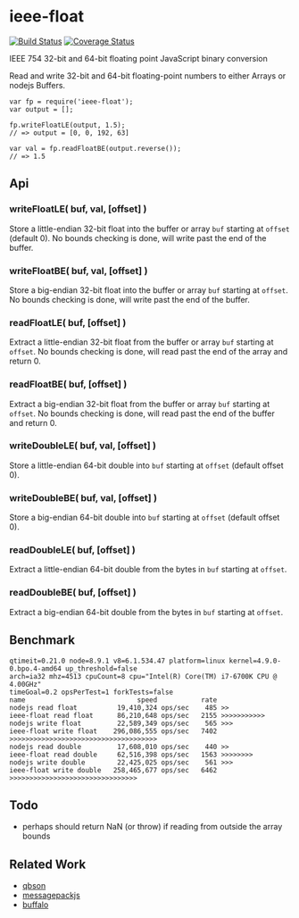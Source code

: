ieee-float
==========
[![Build Status](https://api.travis-ci.org/andrasq/node-ieee-float.svg?branch=master)](https://travis-ci.org/andrasq/node-ieee-float?branch=master)
[![Coverage Status](https://coveralls.io/repos/github/andrasq/node-ieee-float/badge.svg?branch=master)](https://coveralls.io/github/andrasq/node-ieee-float?branch=master)


IEEE 754 32-bit and 64-bit floating point JavaScript binary conversion


Read and write 32-bit and 64-bit floating-point numbers to either Arrays
or nodejs Buffers.

    var fp = require('ieee-float');
    var output = [];

    fp.writeFloatLE(output, 1.5);
    // => output = [0, 0, 192, 63]

    var val = fp.readFloatBE(output.reverse());
    // => 1.5


Api
---

### writeFloatLE( buf, val, [offset] )

Store a little-endian 32-bit float into the buffer or array `buf` starting at `offset` (default 0).
No bounds checking is done, will write past the end of the buffer.

### writeFloatBE( buf, val, [offset] )

Store a big-endian 32-bit float into the buffer or array `buf` starting at `offset`.
No bounds checking is done, will write past the end of the buffer.

### readFloatLE( buf, [offset] )

Extract a little-endian 32-bit float from the buffer or array `buf` starting at `offset`.
No bounds checking is done, will read past the end of the array and return 0.

### readFloatBE( buf, [offset] )

Extract a big-endian 32-bit float from the buffer or array `buf` starting at `offset`.
No bounds checking is done, will read past the end of the buffer and return 0.

### writeDoubleLE( buf, val, [offset] )

Store a little-endian 64-bit double into `buf` starting at `offset` (default offset 0).

### writeDoubleBE( buf, val, [offset] )

Store a big-endian 64-bit double into `buf` starting at `offset` (default offset 0).

### readDoubleLE( buf, [offset] )

Extract a little-endian 64-bit double from the bytes in `buf` starting at `offset`.

### readDoubleBE( buf, [offset] )

Extract a big-endian 64-bit double from the bytes in `buf` starting at `offset`.


Benchmark
---------

    qtimeit=0.21.0 node=8.9.1 v8=6.1.534.47 platform=linux kernel=4.9.0-0.bpo.4-amd64 up_threshold=false
    arch=ia32 mhz=4513 cpuCount=8 cpu="Intel(R) Core(TM) i7-6700K CPU @ 4.00GHz"
    timeGoal=0.2 opsPerTest=1 forkTests=false
    name                            speed           rate
    nodejs read float          19,410,324 ops/sec    485 >>
    ieee-float read float      86,210,648 ops/sec   2155 >>>>>>>>>>>
    nodejs write float         22,589,349 ops/sec    565 >>>
    ieee-float write float    296,086,555 ops/sec   7402 >>>>>>>>>>>>>>>>>>>>>>>>>>>>>>>>>>>>>
    nodejs read double         17,608,010 ops/sec    440 >>
    ieee-float read double     62,516,398 ops/sec   1563 >>>>>>>>
    nodejs write double        22,425,025 ops/sec    561 >>>
    ieee-float write double   258,465,677 ops/sec   6462 >>>>>>>>>>>>>>>>>>>>>>>>>>>>>>>>


Todo
----

- perhaps should return NaN (or throw) if reading from outside the array bounds


Related Work
------------

- [qbson](https://github.com/andrasq/node-qbson#readme)
- [messagepackjs](https://npmjs.com/package/messagepackjs)
- [buffalo](https://npmjs.com/package/buffalo)
